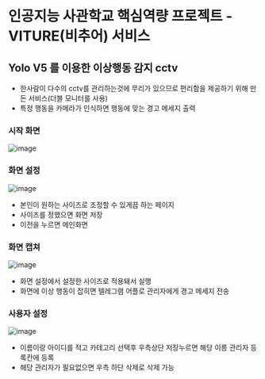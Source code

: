 <h1>인공지능 사관학교 핵심역량 프로젝트 - VITURE(비추어) 서비스</h1>

<h2>Yolo V5 를 이용한 이상행동 감지 cctv</h2>

- 한사람이 다수의 cctv를 관리하는것에 무리가 있으므로 편리함을 제공하기 위해 만든 서비스(더블 모니터를 사용)
- 특정 행동을 카메라가 인식하면 행동에 맞는 경고 메세지 출력

<h3>시작 화면</h3>

![image](https://user-images.githubusercontent.com/102405395/214778001-7ea8d19a-fe66-4236-9c8a-4fe6a77f49da.png)

<h3>화면 설정</h3>

![image](https://user-images.githubusercontent.com/102405395/214779165-194be297-f57b-4212-ae03-818dc4c76e6f.png)
- 본인이 원하는 사이즈로 조정할 수 있게끔 하는 페이지
- 사이즈를 정했으면 화면 저장
- 이전을 누르면 메인화면

<h3>화면 캡쳐</h3>

![image](https://user-images.githubusercontent.com/102405395/214779758-6fe983a7-62da-44a5-9755-e0c05cec1855.png)
- 화면 설정에서 설정한 사이즈로 적용돼서 실행
- 화면에 이상 행동이 잡히면 텔레그램 어플로 관리자에게 경고 메세지 전송

<h3>사용자 설정</h3>

![image](https://user-images.githubusercontent.com/102405395/214780240-337f8799-e506-4a9e-9b42-8b95c5937a43.png)
- 이름이랑 아이디를 적고 카테고리 선택후 우측상단 저장누르면 해당 이릉 관리자 등록칸에 등록
- 해당 관리자가 필요없으면 우측 하단 삭제로 삭제 가능
